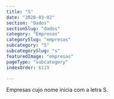 ```yaml
---
title: "S"
date: "2020-03-02"
section: "Dados"
sectionSlug: "dados"
category: "Empresas"
categorySlug: "empresas"
subcategory: "S"
subcategorySlug: "s"
featuredImage: "empresas"
pageType: "subcategory"
indexOrder: 6119

---
```


Empresas cujo nome inicia com a letra S.
